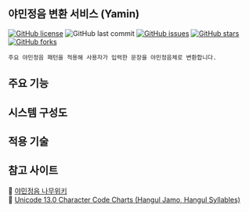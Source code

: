 ## 야민정음 변환 서비스 (Yamin)  
[![GitHub license](https://img.shields.io/github/license/ESTO-NETWORK/yamin?style=for-the-badge)](https://github.com/ESTO-NETWORK/yamin/blob/master/LICENSE)
![GitHub last commit](https://img.shields.io/github/last-commit/ESTO-NETWORK/yamin?style=for-the-badge)
[![GitHub issues](https://img.shields.io/github/issues/ESTO-NETWORK/yamin?style=for-the-badge)](https://github.com/ESTO-NETWORK/yamin/issues)
[![GitHub stars](https://img.shields.io/github/stars/ESTO-NETWORK/yamin?style=for-the-badge)](https://github.com/ESTO-NETWORK/yamin/stargazers)
[![GitHub forks](https://img.shields.io/github/forks/ESTO-NETWORK/yamin?style=for-the-badge)](https://github.com/ESTO-NETWORK/yamin/network) 
~~~
주요 야민정음 패턴을 적용해 사용자가 입력한 문장을 야민정음체로 변환합니다.
~~~

## 주요 기능

## 시스템 구성도

## 적용 기술

## 참고 사이트
📙 [야민정음 나무위키](https://namu.wiki/w/%EC%95%BC%EB%AF%BC%EC%A0%95%EC%9D%8C)  
📘 [Unicode 13.0 Character Code Charts (Hangul Jamo, Hangul Syllables)](http://www.unicode.org/charts/)
